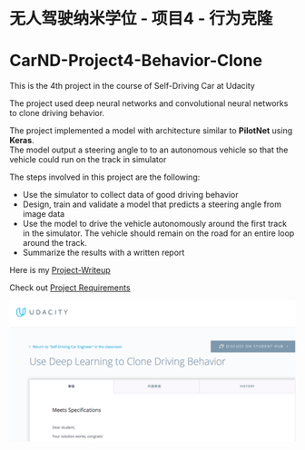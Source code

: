 # 无人驾驶纳米学位 - 项目4 - 行为克隆
# CarND-Project4-Behavior-Clone

[//]: # (Image References)

[image]: ./Pass-certificate.png 

This is the 4th project in the course of Self-Driving Car at Udacity

The project used deep neural networks and convolutional neural networks to clone driving behavior.

The project implemented a model with architecture similar to **PilotNet** using **Keras**.   
The model output a steering angle to to an autonomous vehicle so that the vehicle could run on the track in simulator

The steps involved in this project are the following:
* Use the simulator to collect data of good driving behavior 
* Design, train and validate a model that predicts a steering angle from image data
* Use the model to drive the vehicle autonomously around the first track in the simulator. The vehicle should remain on the road for an entire loop around the track.
* Summarize the results with a written report

 Here is my [Project-Writeup](./Project-Writeup.md)
 
 Check out  [Project Requirements](./Project-README.md)
 
 ![alt text][image]
